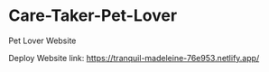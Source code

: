 # Care-Taker-Pet-Lover
Pet Lover Website

Deploy Website link:  https://tranquil-madeleine-76e953.netlify.app/

